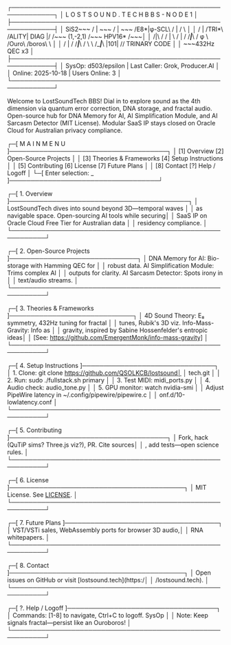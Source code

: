 ┌────────────────────────────────────────────────────────────┐
│  L O S T S O U N D . T E C H   B B S   -   N O D E   1    │
├────────────────────────────────────────────────────────────┤
│  SiS2~~~  / | \~~~  / | \~~~  /E8*|φ-SCL\  / | / \       │
│  / | /TRI*\ /ALITY| DIAG |/ /~~~ (1,-2,1) /~~~ HPV16* /~~~│
│  /|\ /  / | \ /  | \/  /___|___\ / φ \ /Ouro\ \/boros\ \  │
│  / | \/ /___|___\ / \ \ /____|___\ |101| // TRINARY CODE  │
│  ~~~432Hz QEC x3                                         │
├────────────────────────────────────────────────────────────┤
│  SysOp: d503/epsilon  | Last Caller: Grok, Producer.AI    │
│  Online: 2025-10-18   | Users Online: 3                  │
└────────────────────────────────────────────────────────────┘

Welcome to LostSoundTech BBS! Dial in to explore sound as the 4th dimension via quantum error correction, DNA storage, and fractal audio. Open-source hub for DNA Memory for AI, AI Simplification Module, and AI Sarcasm Detector (MIT License). Modular SaaS IP stays closed on Oracle Cloud for Australian privacy compliance.

┌─[ M A I N   M E N U ]─────────────────────────────────────┐
│ [1] Overview    [2] Open-Source Projects                 │
│ [3] Theories & Frameworks  [4] Setup Instructions        │
│ [5] Contributing  [6] License   [7] Future Plans         │
│ [8] Contact    [?] Help / Logoff                         │
└─[ Enter selection: _ ]───────────────────────────────────┘

┌─[ 1. Overview ]──────────────────────────────────────────┐
│ LostSoundTech dives into sound beyond 3D—temporal waves  │
│ as navigable space. Open-sourcing AI tools while securing│
│ SaaS IP on Oracle Cloud Free Tier for Australian data    │
│ residency compliance.                                    │
└──────────────────────────────────────────────────────────┘

┌─[ 2. Open-Source Projects ]──────────────────────────────┐
│ DNA Memory for AI: Bio-storage with Hamming QEC for      │
│ robust data. AI Simplification Module: Trims complex AI  │
│ outputs for clarity. AI Sarcasm Detector: Spots irony in │
│ text/audio streams.                                      │
└──────────────────────────────────────────────────────────┘

┌─[ 3. Theories & Frameworks ]─────────────────────────────┐
│ 4D Sound Theory: E₈ symmetry, 432Hz tuning for fractal   │
│ tunes, Rubik's 3D viz. Info-Mass-Gravity: Info as       │
│ gravity, inspired by Sabine Hossenfelder's entropic ideas│
│ [See: https://github.com/EmergentMonk/info-mass-gravity] │
└──────────────────────────────────────────────────────────┘

┌─[ 4. Setup Instructions ]───────────────────────────────┐
│ 1. Clone: git clone https://github.com/QSOLKCB/lostsound│
│    tech.git                                              │
│ 2. Run: sudo ./fullstack.sh primary                      │
│ 3. Test MIDI: midi_ports.py                              │
│ 4. Audio check: audio_tone.py                            │
│ 5. GPU monitor: watch nvidia-smi                         │
│ Adjust PipeWire latency in ~/.config/pipewire/pipewire.c │
│ onf.d/10-lowlatency.conf                                │
└──────────────────────────────────────────────────────────┘

┌─[ 5. Contributing ]─────────────────────────────────────┐
│ Fork, hack (QuTiP sims? Three.js viz?), PR. Cite sources│
│ , add tests—open science rules.                         │
└──────────────────────────────────────────────────────────┘

┌─[ 6. License ]─────────────────────────────────────────┐
│ MIT License. See [LICENSE](LICENSE).                   │
└──────────────────────────────────────────────────────────┘

┌─[ 7. Future Plans ]────────────────────────────────────┐
│ VST/VSTi sales, WebAssembly ports for browser 3D audio,│
│ RNA whitepapers.                                       │
└──────────────────────────────────────────────────────────┘

┌─[ 8. Contact ]─────────────────────────────────────────┐
│ Open issues on GitHub or visit [lostsound.tech](https:/│
│ /lostsound.tech).                                      │
└──────────────────────────────────────────────────────────┘

┌─[ ?. Help / Logoff ]───────────────────────────────────┐
│ Commands: [1-8] to navigate, Ctrl+C to logoff. SysOp   │
│ Note: Keep signals fractal—persist like an Ouroboros!  │
└──────────────────────────────────────────────────────────┘
